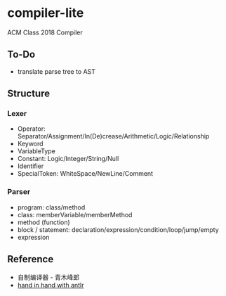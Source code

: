 # compiler-lite
ACM Class 2018 Compiler

## To-Do

- translate parse tree to AST

## Structure

### Lexer

- Operator: Separator/Assignment/In(De)crease/Arithmetic/Logic/Relationship
- Keyword
- VariableType
- Constant: Logic/Integer/String/Null
- Identifier
- SpecialToken: WhiteSpace/NewLine/Comment

### Parser

- program: class/method
- class: memberVariable/memberMethod
- method (function)
- block / statement: declaration/expression/condition/loop/jump/empty
- expression

## Reference

- 自制编译器 - 青木峰郎
- [hand in hand with antlr](https://github.com/alan2lin/hand_in_hand_with_antlr)